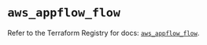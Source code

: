 # `aws_appflow_flow`

Refer to the Terraform Registry for docs: [`aws_appflow_flow`](https://registry.terraform.io/providers/hashicorp/aws/5.82.2/docs/resources/appflow_flow).
